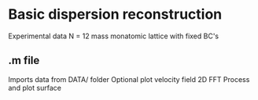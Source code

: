# Basic dispersion reconstruction
Experimental data
N = 12 mass monatomic lattice with fixed BC's

## .m file
Imports data from DATA/ folder
Optional plot velocity field
2D FFT
Process and plot surface
